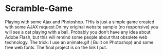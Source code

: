# Scramble-Game
Playing with some Ajax and Photoshop.
THis is just a simple game created with some AJAX request.On my original website sample (no responsive) you will see a cat playing with
a ball. Probably you don't have any idea about Adobe Flash, but this will remind some people about that obsolete web technology.
The trick: I use an animate.gif ( Built on Photoshop) and some free web fonts. The final project is on the link I put. 
